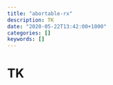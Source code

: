 ```yaml
---
title: "abortable-rx"
description: TK
date: "2020-05-22T13:42:00+1000"
categories: []
keywords: []
---
```


# TK
